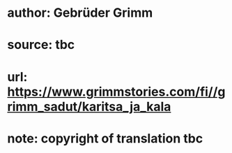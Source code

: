 # author: Gebrüder Grimm
# source: tbc
# url: https://www.grimmstories.com/fi//grimm_sadut/karitsa_ja_kala
# note: copyright of translation tbc


